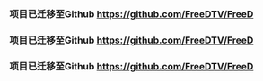### 项目已迁移至Github   https://github.com/FreeDTV/FreeD

### 项目已迁移至Github   https://github.com/FreeDTV/FreeD

### 项目已迁移至Github   https://github.com/FreeDTV/FreeD

